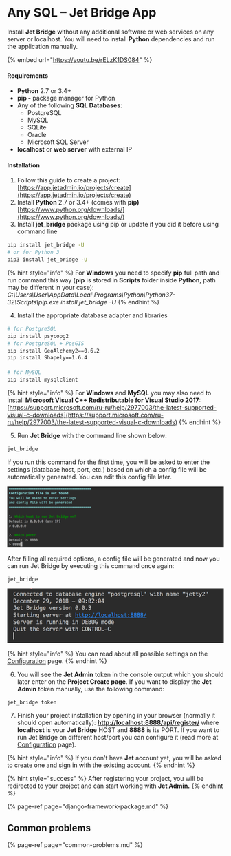 # Any SQL – Jet Bridge App

Install **Jet Bridge** without any additional software or web services on any server or localhost. You will need to install **Python** dependencies and run the application manually.

{% embed url="https://youtu.be/rELzK1DS084" %}



#### Requirements

* **Python** 2.7 or 3.4+
* **pip -** package manager for Python
* Any of the following **SQL Databases**:
  * PostgreSQL 
  * MySQL 
  * SQLite 
  * Oracle 
  * Microsoft SQL Server 
* **localhost** or **web server** with external IP

#### Installation

1. Follow this guide to create a project: [https://app.jetadmin.io/projects/create](https://app.jetadmin.io/projects/create)
2. Install **Python** 2.7 or 3.4+ \(comes with **pip\)** [https://www.python.org/downloads/](https://www.python.org/downloads/)
3. Install **jet\_bridge** package using pip or update if you did it before using command line

```bash
pip install jet_bridge -U
# or for Python 3
pip3 install jet_bridge -U
```

{% hint style="info" %}
For **Windows** you need to specify **pip** full path and run command this way \(**pip** is stored in **Scripts** folder inside **Python**, path may be different in your case\):  
_C:\Users\User\AppData\Local\Programs\Python\Python37-32\Scripts\pip.exe install jet\_bridge -U_
{% endhint %}

4. Install the appropriate database adapter and libraries

```bash
# for PostgreSQL
pip install psycopg2
# for PostgreSQL + PosGIS
pip install GeoAlchemy2==0.6.2
pip install Shapely==1.6.4

# for MySQL
pip install mysqlclient
```

{% hint style="info" %}
For **Windows** and **MySQL** you may also need to install **Microsoft Visual C++ Redistributable for Visual Studio 2017:**  
[https://support.microsoft.com/ru-ru/help/2977003/the-latest-supported-visual-c-downloads](https://support.microsoft.com/ru-ru/help/2977003/the-latest-supported-visual-c-downloads)
{% endhint %}

5. Run **Jet Bridge** with the command line shown below:

```bash
jet_bridge 
```

If you run this command for the first time, you will be asked to enter the settings \(database host, port, etc.\) based on which a config file will be automatically generated. You can edit this config file later.

![](../../.gitbook/assets/image%20%2813%29.png)

After filling all required options, a config file will be generated and now you can run Jet Bridge by executing this command once again:

```bash
jet_bridge 
```

![Result of running Jet Bridge](../../.gitbook/assets/image%20%28115%29.png)

{% hint style="info" %}
You can read about all possible settings on the [Configuration]() page.
{% endhint %}

6. You will see the **Jet Admin** token in the console output which you should later enter on the **Project Create page**. If you want to display the **Jet Admin** token manually, use the following command:

```text
jet_bridge token
```

7. Finish your project installation by opening in your browser \(normally it should open automatically\): [**http://localhost:8888/api/register/**](http://localhost:8888/api/register/) where **localhost** is your **Jet Bridge** HOST and **8888** is its PORT. If you want to run Jet Bridge on different host/port you can configure it \(read more at [Configuration](https://docs.jetadmin.io/getting-started/configuration) page\).

{% hint style="info" %}
If you don't have **Jet** account yet, you will be asked to create one and sign in with the existing account.
{% endhint %}

{% hint style="success" %}
After registering your project, you will be redirected to your project and can start working with **Jet Admin.**
{% endhint %}

{% page-ref page="django-framework-package.md" %}

## Common problems

{% page-ref page="common-problems.md" %}

